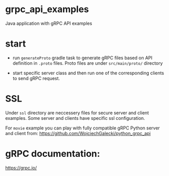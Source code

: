 # grpc_api_examples

Java application with gRPC API examples

# start
- run `generateProto` gradle task to generate gRPC files based on API definition in `.proto` files. 
Proto files are under `src/main/proto/` directory

- start specific server class and then run one of the corresponding clients to send gRPC request.

# SSL
Under `ssl` directory are neccessery files for secure server and client examples.
Some server and clients have specific ssl configuration.

For `movie` example you can play with fully compatible gRPC Python server and client from: 
https://github.com/WojciechGalecki/python_grpc_api

# gRPC documentation: 
https://grpc.io/
